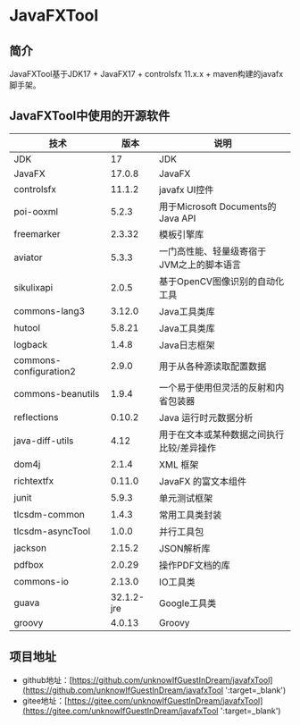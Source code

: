 # JavaFXTool

## 简介
JavaFXTool基于JDK17 + JavaFX17 + controlsfx 11.x.x + maven构建的javafx脚手架。

## JavaFXTool中使用的开源软件

技术 | 版本 | 说明
----|----|----
JDK | 17 | JDK
JavaFX | 17.0.8 | JavaFX
controlsfx | 11.1.2 | javafx UI控件
poi-ooxml | 5.2.3 | 用于Microsoft Documents的Java API
freemarker | 2.3.32 | 模板引擎库
aviator | 5.3.3 | 一门高性能、轻量级寄宿于 JVM之上的脚本语言
sikulixapi | 2.0.5 | 基于OpenCV图像识别的自动化工具
commons-lang3 | 3.12.0 | Java工具类库
hutool | 5.8.21 | Java工具类库
logback | 1.4.8 | Java日志框架
commons-configuration2 | 2.9.0 | 用于从各种源读取配置数据
commons-beanutils | 1.9.4 | 一个易于使用但灵活的反射和内省包装器
reflections | 0.10.2 | Java 运行时元数据分析
java-diff-utils | 4.12 | 用于在文本或某种数据之间执行比较/差异操作
dom4j | 2.1.4 | XML 框架
richtextfx | 0.11.0 | JavaFX 的富文本组件
junit | 5.9.3 | 单元测试框架
tlcsdm-common | 1.4.3 | 常用工具类封装
tlcsdm-asyncTool | 1.0.0 | 并行工具包
jackson | 2.15.2 | JSON解析库
pdfbox | 2.0.29 | 操作PDF文档的库
commons-io | 2.13.0 | IO工具类
guava | 32.1.2-jre | Google工具类
groovy | 4.0.13 | Groovy

## 项目地址
- github地址：[https://github.com/unknowIfGuestInDream/javafxTool](https://github.com/unknowIfGuestInDream/javafxTool ':target=_blank')
- gitee地址：[https://gitee.com/unknowIfGuestInDream/javafxTool](https://gitee.com/unknowIfGuestInDream/javafxTool ':target=_blank')

